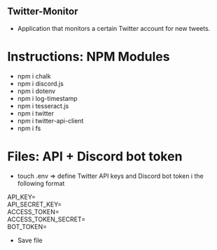 ## Twitter-Monitor

- Application that monitors a certain Twitter account for new tweets.

# Instructions: NPM Modules

- npm i chalk
- npm i discord.js
- npm i dotenv
- npm i log-timestamp
- npm i tesseract.js
- npm i twitter
- npm i twitter-api-client
- npm i fs

# Files: API + Discord bot token

- touch .env => define Twitter API keys and Discord bot token i the following format

API_KEY=<br>
API_SECRET_KEY=<br>
ACCESS_TOKEN=<br>
ACCESS_TOKEN_SECRET=<br>
BOT_TOKEN=<br>

- Save file
